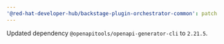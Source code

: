 ```yaml
---
'@red-hat-developer-hub/backstage-plugin-orchestrator-common': patch
---
```


Updated dependency `@openapitools/openapi-generator-cli` to `2.21.5`.

